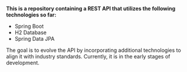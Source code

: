 **This is a repository containing a REST API that utilizes the following technologies so far:**

- Spring Boot
- H2 Database
- Spring Data JPA

The goal is to evolve the API by incorporating additional technologies to align it with industry standards. Currently, it is in the early stages of development.
